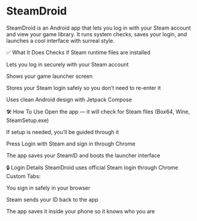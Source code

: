 # SteamDroid
SteamDroid is an Android app that lets you log in with your Steam account and view your game library. It runs system checks, saves your login, and launches a cool interface with surreal style.

✅ What It Does
Checks if Steam runtime files are installed

Lets you log in securely with your Steam account

Shows your game launcher screen

Stores your Steam login safely so you don’t need to re-enter it

Uses clean Android design with Jetpack Compose

🛠 How To Use
Open the app — it will check for Steam files (Box64, Wine, SteamSetup.exe)

If setup is needed, you’ll be guided through it

Press Login with Steam and sign in through Chrome

The app saves your SteamID and boots the launcher interface

🔒 Login Details
SteamDroid uses official Steam login through Chrome Custom Tabs:

You sign in safely in your browser

Steam sends your ID back to the app

The app saves it inside your phone so it knows who you are
